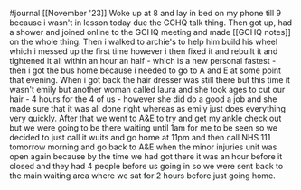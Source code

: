 #journal [[November '23]] 
Woke up at 8 and lay in bed on my phone till 9 because i wasn't in lesson today due the GCHQ talk thing. Then got up, had a shower and joined online to the GCHQ meeting and made [[GCHQ notes]] on the whole thing. Then i walked to archie's to help him build his wheel which i messed up the first time however i then fixed it and rebuilt it and tightened it all within an hour an half - which is a new personal fastest - then i got the bus home because i needed to go to A and E at some point that evening. When i got back the hair dresser was still there but this time it wasn't emily but another woman called laura and she took ages to cut our hair - 4 hours for the 4 of us - however she did do a good a job and she made sure that it was all done right whereas as emily just does everything very quickly. After that we went to A&E to try and get my ankle check out but we were going to be there waiting until 1am for me to be seen so we decided to just call it wuits and go home at 11pm and then call NHS 111 tomorrow morning and go back to A&E when the minor injuries unit was open again because by the time we had got there it was an hour before it closed and they had 4 people before us going in so we were sent back to the main waiting area where we sat for 2 hours before just going home. 
